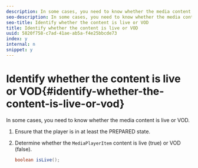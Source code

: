 ```yaml
---
description: In some cases, you need to know whether the media content is live or VOD.
seo-description: In some cases, you need to know whether the media content is live or VOD.
seo-title: Identify whether the content is live or VOD
title: Identify whether the content is live or VOD
uuid: 5820f758-c7ad-41ae-ab5a-f4e25bbcde73
index: y
internal: n
snippet: y
---
```


# Identify whether the content is live or VOD{#identify-whether-the-content-is-live-or-vod}

In some cases, you need to know whether the media content is live or VOD.

1. Ensure that the player is in at least the PREPARED state.
1. Determine whether the `MediaPlayerItem` content is live (true) or VOD (false).

   ```java
   boolean isLive();
   ```

